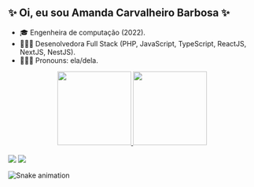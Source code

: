 ## ✨  Oi, eu sou Amanda Carvalheiro Barbosa ✨
- 🎓 Engenheira de computação (2022).
- 👩🏻‍💻 Desenolvedora Full Stack (PHP, JavaScript, TypeScript, ReactJS, NextJS, NestJS).
- 🙋🏻‍♀️ Pronouns: ela/dela.

<div align="center">
  <a href="https://github.com/amandacarvalheirobarbosa">
  <img height="150em" src="https://github-readme-stats.vercel.app/api?username=amandacarvalheirobarbosa&show_icons=true&theme=dracula&include_all_commits=true&count_private=true"/>
  <img height="150em" src="https://github-readme-stats.vercel.app/api/top-langs/?username=amandacarvalheirobarbosa&layout=compact&langs_count=7&theme=dracula"/>
</div>

<!-- <div style="display: inline_block"><br>
  <img align="center" alt="Amanda-Js" height="30" width="40" src="https://cdn.jsdelivr.net/gh/devicons/devicon/icons/javascript/javascript-original.svg">
  <img align="center" alt="Amanda-Ts" height="30" width="40" src="https://cdn.jsdelivr.net/gh/devicons/devicon/icons/typescript/typescript-original.svg">
  <img align="center" alt="Amanda-React" height="30" width="40" src="https://cdn.jsdelivr.net/gh/devicons/devicon/icons/react/react-original.svg">
  <img align="center" alt="Amanda-Python" height="30" width="40" src="https://cdn.jsdelivr.net/gh/devicons/devicon/icons/python/python-original.svg">
  <img align="center" alt="Amanda-Nest" height="30" width="40" src="https://cdn.jsdelivr.net/gh/devicons/devicon/icons/nestjs/nestjs-plain.svg">
  <img align="center" alt="Amanda-Next" height="30" width="40" src="https://cdn.jsdelivr.net/gh/devicons/devicon/icons/nextjs/nextjs-original.svg">
</div> -->

<div>
  </br>
  <a href="https://www.instagram.com/amandacarvalheirobarbosa/" target="_blank"><img src="https://img.shields.io/badge/-Instagram-%23E4405F?style=for-the-badge&logo=instagram&logoColor=white" target="_blank"></a>
  <a href="https://www.linkedin.com/in/amanda-carvalheiro-barbosa-a2060910a/" target="_blank"><img src="https://img.shields.io/badge/-LinkedIn-%230077B5?style=for-the-badge&logo=linkedin&logoColor=white" target="_blank"></a> 
  
  ![Snake animation](https://github.com/amandacarvalheirobarbosa/amandacarvalheirobarbosa/blob/output/github-contribution-grid-snake.svg) 
  
</div>
